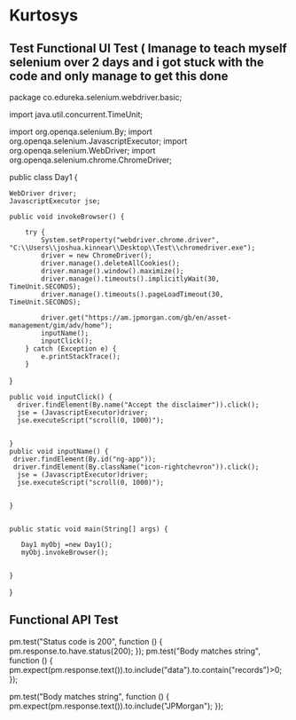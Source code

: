 # Kurtosys
Test
Functional UI Test ( Imanage to teach myself selenium over 2 days and i got stuck with the code and only manage to get this done 
---
package co.edureka.selenium.webdriver.basic;

import java.util.concurrent.TimeUnit;

import org.openqa.selenium.By;
import org.openqa.selenium.JavascriptExecutor;
import org.openqa.selenium.WebDriver;
import org.openqa.selenium.chrome.ChromeDriver;

public class Day1 {

	WebDriver driver;
	JavascriptExecutor jse;
	
	public void invokeBrowser() {
		
		try {
			System.setProperty("webdriver.chrome.driver", "C:\\Users\\joshua.kinnear\\Desktop\\Test\\chromedriver.exe");
			driver = new ChromeDriver();
			driver.manage().deleteAllCookies();
			driver.manage().window().maximize();
			driver.manage().timeouts().implicitlyWait(30, TimeUnit.SECONDS);
			driver.manage().timeouts().pageLoadTimeout(30, TimeUnit.SECONDS);
			
			driver.get("https://am.jpmorgan.com/gb/en/asset-management/gim/adv/home");
			inputName();
			inputClick();
		} catch (Exception e) {
			e.printStackTrace();
		}
		
}
	
	public void inputClick() {
	  driver.findElement(By.name("Accept the disclaimer")).click();
	  jse = (JavascriptExecutor)driver;
	  jse.executeScript("scroll(0, 1000)");
	  
	 
	}
	public void inputName() {
	 driver.findElement(By.id("ng-app"));
	 driver.findElement(By.className("icon-rightchevron")).click();
	  jse = (JavascriptExecutor)driver;
	  jse.executeScript("scroll(0, 1000)");
	  
	 
	}


	public static void main(String[] args) {
		
       Day1 myObj =new Day1();
       myObj.invokeBrowser();
       
       
	}

}








Functional API Test
---

pm.test("Status code is 200", function () {
    pm.response.to.have.status(200);
});
pm.test("Body matches string", function () {
    pm.expect(pm.response.text()).to.include("data").to.contain("records")>0;
});

pm.test("Body matches string", function () {
    pm.expect(pm.response.text()).to.include("JPMorgan");
});

